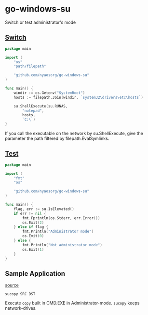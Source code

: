 go-windows-su
=============

Switch or test administrator's mode

[Switch](./cmd/chhosts/main.go)
------------------------------

```go
package main

import (
    "os"
    "path/filepath"

    "github.com/nyaosorg/go-windows-su"
)

func main() {
    windir := os.Getenv("SystemRoot")
    hosts := filepath.Join(windir, `system32\drivers\etc\hosts`)

    su.ShellExecute(su.RUNAS,
        "notepad",
        hosts,
        `C:\`)
}
```

If you call the executable on the network by su.ShellExecute,
give the parameter the path filtered by filepath.EvalSymlinks.

[Test](./cmd/isElevated/main.go)
--------------------------------

```go
package main

import (
    "fmt"
    "os"

    "github.com/nyaosorg/go-windows-su"
)

func main() {
    flag, err := su.IsElevated()
    if err != nil {
        fmt.Fprintln(os.Stderr, err.Error())
        os.Exit(2)
    } else if flag {
        fmt.Println("Administrator mode")
        os.Exit(0)
    } else {
        fmt.Println("Not administrator mode")
        os.Exit(1)
    }
}
```

Sample Application
------------------

[source](./cmd/sucopy/main.go)

```
sucopy SRC DST
```

Execute `copy` built in CMD.EXE in Administrator-mode.
`sucopy` keeps network-drives.

